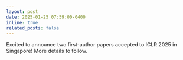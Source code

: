 ```yaml
---
layout: post
date: 2025-01-25 07:59:00-0400
inline: true
related_posts: false
---
```


Excited to announce two first-author papers accepted to ICLR 2025 in Singapore! More details to follow.